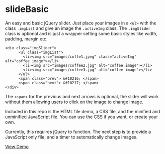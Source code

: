 # slideBasic

An easy and basic jQuery slider. Just place your images in a ```<ul>``` with the class ```.imgList``` and give an image the ```.activeImg``` class. The ```.imgSlider``` class is optional and is just a wrapper setting some basic styles like width, padding, margin etc. 

```
<div class="imgSlider">
      <ul class="imgList">
        <li><img src="images/coffe1.jpeg" class="activeImg" alt="coffee image"></li>
        <li><img src="images/coffee2.jpg" alt="coffee image"></li>
        <li><img src="images/coffee3.jpg" alt="coffee image"></li>
      </ul>
      <span class="prev"> &#10216; </span>
      <span class="next"> &#10217; </span>
</div>
```

The ```<span>``` for the previous and next arrows is optional, the slider will work without them allowing users to click on the image to change image.

Included in this repo is the HTML file demo, a CSS file, and the minified and unminified JavaScript file. You can use the CSS if you want,
or create your own.

Currently, this requires jQuery to function. The next step is to provide a JavaScript only file, and a timer to automatically change images.

[View Demo](http://dpcobb.github.io/slideBasic/)
